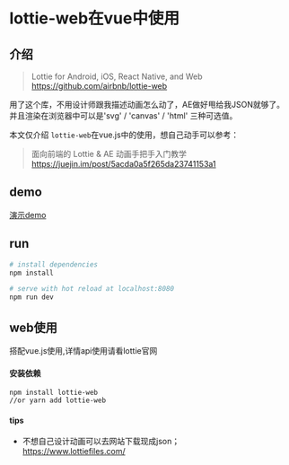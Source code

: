 # lottie-web在vue中使用

## 介绍
> Lottie for Android, iOS, React Native, and Web  
https://github.com/airbnb/lottie-web

用了这个库，不用设计师跟我描述动画怎么动了，AE做好甩给我JSON就够了。并且渲染在浏览器中可以是'svg' / 'canvas' / 'html' 三种可选值。

本文仅介绍 `lottie-web`在vue.js中的使用，想自己动手可以参考：
>面向前端的 Lottie & AE 动画手把手入门教学   
https://juejin.im/post/5acda0a5f265da23741153a1

## demo
 [演示demo](https://bienvenidoy.github.io/vue-lottie/)
 
## run
``` bash
# install dependencies
npm install

# serve with hot reload at localhost:8080
npm run dev
```
## web使用
搭配vue.js使用,详情api使用请看lottie官网

#### 安装依赖

```
npm install lottie-web
//or yarn add lottie-web
```
#### tips
- 不想自己设计动画可以去网站下载现成json；   
    https://www.lottiefiles.com/


